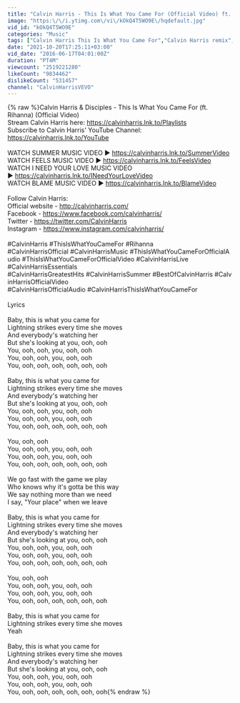 ```yaml
---
title: "Calvin Harris - This Is What You Came For (Official Video) ft. Rihanna"
image: "https:\/\/i.ytimg.com\/vi\/kOkQ4T5WO9E\/hqdefault.jpg"
vid_id: "kOkQ4T5WO9E"
categories: "Music"
tags: ["Calvin Harris This Is What You Came For","Calvin Harris remix","Calvin Harris This Is What You Came For video"]
date: "2021-10-20T17:25:11+03:00"
vid_date: "2016-06-17T04:01:00Z"
duration: "PT4M"
viewcount: "2519221280"
likeCount: "9834462"
dislikeCount: "531457"
channel: "CalvinHarrisVEVO"
---
```

{% raw %}Calvin Harris &amp; Disciples - This Is What You Came For (ft. Rihanna) (Official Video)<br />Stream Calvin Harris here: <a rel="nofollow" target="blank" href="https://calvinharris.lnk.to/Playlists">https://calvinharris.lnk.to/Playlists</a><br />Subscribe to Calvin Harris' YouTube Channel: <a rel="nofollow" target="blank" href="https://calvinharris.lnk.to/YouTube">https://calvinharris.lnk.to/YouTube</a><br /> <br />WATCH SUMMER MUSIC VIDEO ► <a rel="nofollow" target="blank" href="https://calvinharris.lnk.to/SummerVideo">https://calvinharris.lnk.to/SummerVideo</a><br />WATCH FEELS MUSIC VIDEO ► <a rel="nofollow" target="blank" href="https://calvinharris.lnk.to/FeelsVideo">https://calvinharris.lnk.to/FeelsVideo</a><br />WATCH I NEED YOUR LOVE MUSIC VIDEO ► <a rel="nofollow" target="blank" href="https://calvinharris.lnk.to/INeedYourLoveVideo">https://calvinharris.lnk.to/INeedYourLoveVideo</a><br />WATCH BLAME MUSIC VIDEO ► <a rel="nofollow" target="blank" href="https://calvinharris.lnk.to/BlameVideo">https://calvinharris.lnk.to/BlameVideo</a><br /> <br />Follow Calvin Harris:<br />Official website - <a rel="nofollow" target="blank" href="http://calvinharris.com/">http://calvinharris.com/</a><br />Facebook - <a rel="nofollow" target="blank" href="https://www.facebook.com/calvinharris/">https://www.facebook.com/calvinharris/</a><br />Twitter - <a rel="nofollow" target="blank" href="https://twitter.com/CalvinHarris">https://twitter.com/CalvinHarris</a><br />Instagram - <a rel="nofollow" target="blank" href="https://www.instagram.com/calvinharris/">https://www.instagram.com/calvinharris/</a><br /> <br />#CalvinHarris #ThisIsWhatYouCameFor #Rihanna #CalvinHarrisOfficial #CalvinHarrisMusic #ThisIsWhatYouCameForOfficialAudio #ThisIsWhatYouCameForOfficialVideo #CalvinHarrisLive #CalvinHarrisEssentials #CalvinHarrisGreatestHits #CalvinHarrisSummer #BestOfCalvinHarris #CalvinHarrisOfficialVideo #CalvinHarrisOfficialAudio #CalvinHarrisThisIsWhatYouCameFor<br /> <br />Lyrics<br /><br />Baby, this is what you came for<br />Lightning strikes every time she moves<br />And everybody's watching her<br />But she's looking at you, ooh, ooh<br />You, ooh, ooh, you, ooh, ooh<br />You, ooh, ooh, you, ooh, ooh<br />You, ooh, ooh, ooh, ooh, ooh, ooh<br /><br />Baby, this is what you came for<br />Lightning strikes every time she moves<br />And everybody's watching her<br />But she's looking at you, ooh, ooh<br />You, ooh, ooh, you, ooh, ooh<br />You, ooh, ooh, you, ooh, ooh<br />You, ooh, ooh, ooh, ooh, ooh, ooh<br /><br />You, ooh, ooh<br />You, ooh, ooh, you, ooh, ooh<br />You, ooh, ooh, you, ooh, ooh<br />You, ooh, ooh, ooh, ooh, ooh, ooh<br /><br />We go fast with the game we play<br />Who knows why it's gotta be this way<br />We say nothing more than we need<br />I say, &quot;Your place&quot; when we leave<br /><br />Baby, this is what you came for<br />Lightning strikes every time she moves<br />And everybody's watching her<br />But she's looking at you, ooh, ooh<br />You, ooh, ooh, you, ooh, ooh<br />You, ooh, ooh, you, ooh, ooh<br />You, ooh, ooh, ooh, ooh, ooh, ooh<br /><br />You, ooh, ooh<br />You, ooh, ooh, you, ooh, ooh<br />You, ooh, ooh, you, ooh, ooh<br />You, ooh, ooh, ooh, ooh, ooh, ooh<br /><br />Baby, this is what you came for<br />Lightning strikes every time she moves<br />Yeah<br /><br />Baby, this is what you came for<br />Lightning strikes every time she moves<br />And everybody's watching her<br />But she's looking at you, ooh, ooh<br />You, ooh, ooh, you, ooh, ooh<br />You, ooh, ooh, you, ooh, ooh<br />You, ooh, ooh, ooh, ooh, ooh, ooh{% endraw %}
